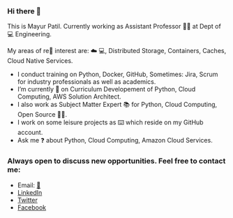 ### Hi there 👋

<!--
**ramlaxman/ramlaxman** is a ✨ _special_ ✨ repository because its `README.md` (this file) appears on your GitHub profile.
Emoji Link: https://github-emoji-list.herokuapp.com/

Here are some ideas to get you started:
-->

This is Mayur Patil. Currently working as Assistant Professor :man_teacher: at Dept of :computer: Engineering. 

My areas of re:flashlight: interest are: :cloud: :computer:, Distributed Storage, Containers, Caches, Cloud Native Services. 

- I conduct training on Python, Docker, GitHub,  Sometimes: Jira, Scrum for industry professionals as well as academics.
- I’m currently :hammer: on Curriculum Developement of Python, Cloud Computing, AWS Solution Architect.
- I also work as Subject Matter Expert :books: for Python, Cloud Computing, Open Source :man_technologist:.
- I work on some leisure projects as :keyboard: which reside on my GitHub account.
- Ask me :question: about Python, Cloud Computing, Amazon Cloud Services.

### Always open to discuss new opportunities. Feel free to contact me:

- Email: [:email:](mailto:ram.nath241089@gmail.com)
- [LinkedIn](https://www.linkedin.com/in/mayurpatil7)
- [Twitter](https://twitter.com/RamMayur)
- [Facebook](https://www.facebook.com/RamMayur)
